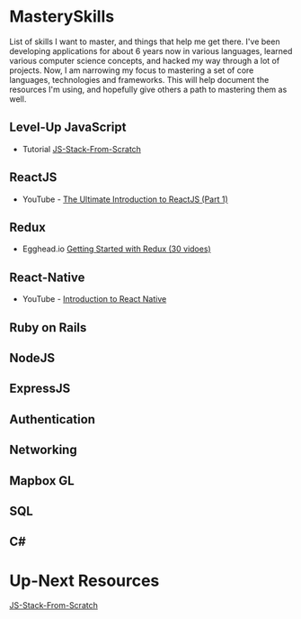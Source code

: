 # MasterySkills
List of skills I want to master, and things that help me get there.  I've been developing applications for about 6 years now in various languages, learned various computer science concepts, and hacked my way through a lot of projects.  Now, I am narrowing my focus to mastering a set of core languages, technologies and frameworks.  This will help document the resources I'm using, and hopefully give others a path to mastering them as well.

## Level-Up JavaScript

+ Tutorial [JS-Stack-From-Scratch](https://github.com/verekia/js-stack-from-scratch/)

## ReactJS

+ YouTube - [The Ultimate Introduction to ReactJS (Part 1)](https://www.youtube.com/watch?v=pTHCwUdGFkc)

## Redux

+ Egghead.io [Getting Started with Redux (30 vidoes)](https://egghead.io/courses/getting-started-with-redux)

## React-Native

+ YouTube - [Introduction to React Native](https://www.youtube.com/watch?v=r5OPRhelEIU)

## Ruby on Rails

## NodeJS

## ExpressJS

## Authentication

## Networking

## Mapbox GL

## SQL

## C#

# Up-Next Resources

[JS-Stack-From-Scratch](https://github.com/verekia/js-stack-from-scratch)
